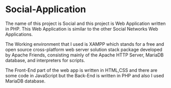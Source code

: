 # Social-Application

The name of this project is Social and this project is Web Application written in PHP.
This Web Application is similar to the other Social Networks Web Applications.

The Working environment that I used is XAMPP which stands for a free and open source cross-platform web server solution stack package developed by Apache Friends, consisting mainly of the Apache HTTP Server, MariaDB database, and interpreters for scripts.

The Front-End part of the web app is written in HTML,CSS and there are some code in JavaScript but the Back-End is written in PHP and also
I used MariaDB database.
